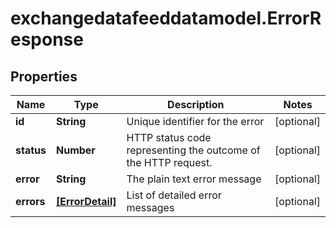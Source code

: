 # exchangedatafeeddatamodel.ErrorResponse

## Properties

Name | Type | Description | Notes
------------ | ------------- | ------------- | -------------
**id** | **String** | Unique identifier for the error | [optional] 
**status** | **Number** | HTTP status code representing the outcome of the HTTP request. | [optional] 
**error** | **String** | The plain text error message | [optional] 
**errors** | [**[ErrorDetail]**](ErrorDetail.md) | List of detailed error messages | [optional] 


